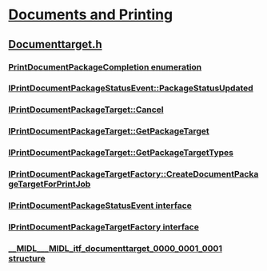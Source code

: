 # [Documents and Printing](../_xps/index.md)
## [Documenttarget.h](index.md)
### [PrintDocumentPackageCompletion enumeration](../documenttarget/ne-documenttarget-printdocumentpackagecompletion.md)
### [IPrintDocumentPackageStatusEvent::PackageStatusUpdated](../documenttarget/nf-documenttarget-iprintdocumentpackagestatusevent-packagestatusupdated.md)
### [IPrintDocumentPackageTarget::Cancel](../documenttarget/nf-documenttarget-iprintdocumentpackagetarget-cancel.md)
### [IPrintDocumentPackageTarget::GetPackageTarget](../documenttarget/nf-documenttarget-iprintdocumentpackagetarget-getpackagetarget.md)
### [IPrintDocumentPackageTarget::GetPackageTargetTypes](../documenttarget/nf-documenttarget-iprintdocumentpackagetarget-getpackagetargettypes.md)
### [IPrintDocumentPackageTargetFactory::CreateDocumentPackageTargetForPrintJob](../documenttarget/nf-documenttarget-iprintdocumentpackagetargetfactory-createdocumentpackagetargetforprintjob.md)
### [IPrintDocumentPackageStatusEvent interface](../documenttarget/nn-documenttarget-iprintdocumentpackagestatusevent.md)
### [IPrintDocumentPackageTargetFactory interface](../documenttarget/nn-documenttarget-iprintdocumentpackagetargetfactory.md)
### [__MIDL___MIDL_itf_documenttarget_0000_0001_0001 structure](../documenttarget/ns-documenttarget-__midl___midl_itf_documenttarget_0000_0001_0001.md)

